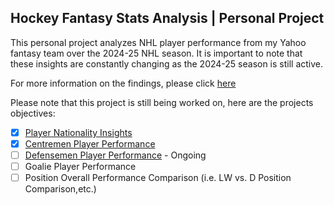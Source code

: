 ## Hockey Fantasy Stats Analysis | Personal Project

This personal project analyzes NHL player performance from my Yahoo fantasy team over the 2024-25 NHL season. It is important to note that these insights are constantly changing as the 2024-25 season is still active.

For more information on the findings, please click [here](https://github.com/carsonbennett1/Hockey-Player-Analysis-Project/blob/main/FINDINGS.md)

Please note that this project is still being worked on, here are the projects objectives:
- [x] [Player Nationality Insights](https://github.com/carsonbennett1/Hockey-Player-Analysis-Project/blob/main/Nationality_Insights.md)
- [x] [Centremen Player Performance](https://github.com/carsonbennett1/Hockey-Player-Analysis-Project/blob/main/Centremen_Insights.md)
- [ ] [Defensemen Player Performance](https://github.com/carsonbennett1/Hockey-Player-Analysis-Project/blob/main/defensemen_Insights.md) - Ongoing
- [ ] Goalie Player Performance
- [ ] Position Overall Performance Comparison (i.e. LW vs. D Position Comparison,etc.)